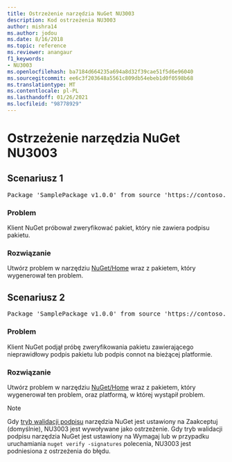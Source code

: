```yaml
---
title: Ostrzeżenie narzędzia NuGet NU3003
description: Kod ostrzeżenia NU3003
author: mishra14
ms.author: jodou
ms.date: 8/16/2018
ms.topic: reference
ms.reviewer: anangaur
f1_keywords:
- NU3003
ms.openlocfilehash: ba7184d664235a694a8d32f39cae51f5d6e96040
ms.sourcegitcommit: ee6c3f203648a5561c809db54ebeb1d0f0598b68
ms.translationtype: MT
ms.contentlocale: pl-PL
ms.lasthandoff: 01/26/2021
ms.locfileid: "98778929"
---
```

# <a name="nuget-warning-nu3003"></a>Ostrzeżenie narzędzia NuGet NU3003

## <a name="scenario-1"></a>Scenariusz 1

<pre>Package 'SamplePackage v1.0.0' from source 'https://contoso.com/index.json': The package is not signed. Unable to verify signature from an unsigned package.</pre>

### <a name="issue"></a>Problem

Klient NuGet próbował zweryfikować pakiet, który nie zawiera podpisu pakietu.


### <a name="solution"></a>Rozwiązanie

Utwórz problem w narzędziu [NuGet/Home](https://github.com/NuGet/Home/issues) wraz z pakietem, który wygenerował ten problem.



## <a name="scenario-2"></a>Scenariusz 2

<pre>Package 'SamplePackage v1.0.0' from source 'https://contoso.com/index.json': The package signature is invalid or cannot be verified on this platform.</pre>

### <a name="issue"></a>Problem

Klient NuGet podjął próbę zweryfikowania pakietu zawierającego nieprawidłowy podpis pakietu lub podpis connot na bieżącej platformie.


### <a name="solution"></a>Rozwiązanie

Utwórz problem w narzędziu [NuGet/Home](https://github.com/NuGet/Home/issues) wraz z pakietem, który wygenerował ten problem, oraz platformą, w której wystąpił problem.

> [!Note]
> Gdy [tryb walidacji podpisu](../../consume-packages/installing-signed-packages.md#configure-package-signature-requirements) narzędzia NuGet jest ustawiony na Zaakceptuj (domyślnie), NU3003 jest wywoływane jako ostrzeżenie. Gdy tryb walidacji podpisu narzędzia NuGet jest ustawiony na Wymagaj lub w przypadku uruchamiania `nuget verify -signatures` polecenia, NU3003 jest podniesiona z ostrzeżenia do błędu. 

